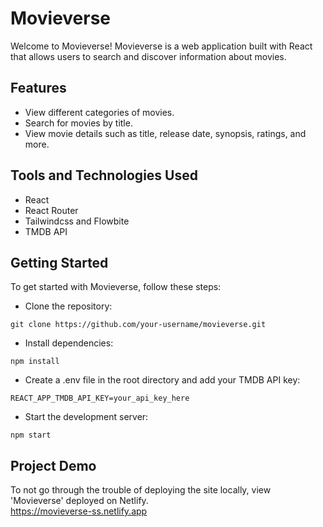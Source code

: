 # Movieverse
Welcome to Movieverse! Movieverse is a web application built with React that allows users to search and discover information about movies.

## Features
* View different categories of movies.
* Search for movies by title.
* View movie details such as title, release date, synopsis, ratings, and more.

## Tools and Technologies Used
* React
* React Router
* Tailwindcss and Flowbite
* TMDB API

## Getting Started
To get started with Movieverse, follow these steps:

* Clone the repository:

```
git clone https://github.com/your-username/movieverse.git
```
* Install dependencies:

```
npm install
```

* Create a .env file in the root directory and add your TMDB API key:

```
REACT_APP_TMDB_API_KEY=your_api_key_here
```

* Start the development server:

```
npm start
```

## Project Demo
To not go through the trouble of deploying the site locally, view 'Movieverse' deployed on Netlify.
<br>
https://movieverse-ss.netlify.app